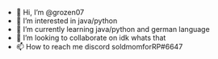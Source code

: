 

<!---
grozen07/grozen07 is a ✨ special ✨ repository because its `README.md` (this file) appears on your GitHub profile.
You can click the Preview link to take a look at your changes.
--->
- 👋 Hi, I’m @grozen07
- 👀 I’m interested in java/python
- 🌱 I’m currently learning java/python and german language
- 💞️ I’m looking to collaborate on idk whats that
- 📫 How to reach me discord soldmomforRP#6647
